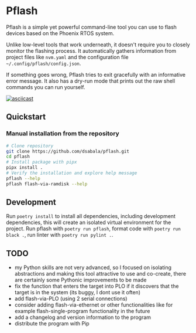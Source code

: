 # Pflash
Pflash is a simple yet powerful command-line tool you can use to flash devices
based on the Phoenix RTOS system.

Unlike low-level tools that work underneath, it doesn't require you
to closely monitor the flashing process. It automatically gathers information
from project files like `nvm.yaml` and the configuration file `~/.config/pflash/config.json`.

If something goes wrong, Pflash tries to exit gracefully with an informative error message.
It also has a dry-run mode that prints out the raw shell commands you can run yourself.

[![asciicast](https://asciinema.org/a/720195.svg)](https://asciinema.org/a/720195)

## Quickstart

### Manual installation from the repository
```bash
# Clone repository
git clone https://github.com/dsabala/pflash.git
cd pflash
# Install package with pipx
pipx install .
# Verify the installation and explore help message
pflash --help
pflash flash-via-ramdisk --help
```

## Development
Run `poetry install` to install all dependencies, including development dependencies,
this will create an isolated virtual environment for the project.
Run pflash with `poetry run pflash`, format code with `poetry run black .`, run linter with `poetry run pylint .`.

## TODO
- my Python skills are not very advanced, so I focused on isolating abstractions and making this tool attractive to use and co-create,
  there are certainly some Pythonic improvements to be made
- fix the function that enters the target into PLO if it discovers that the target is in the system (its buggy, I dont use it often)
- add flash-via-PLO (using 2 serial connections)
- consider adding flash-via-ethernet or other functionalities like for example flash-single-program functionality in the future
- add a changelog and version information to the program
- distribute the program with Pip
